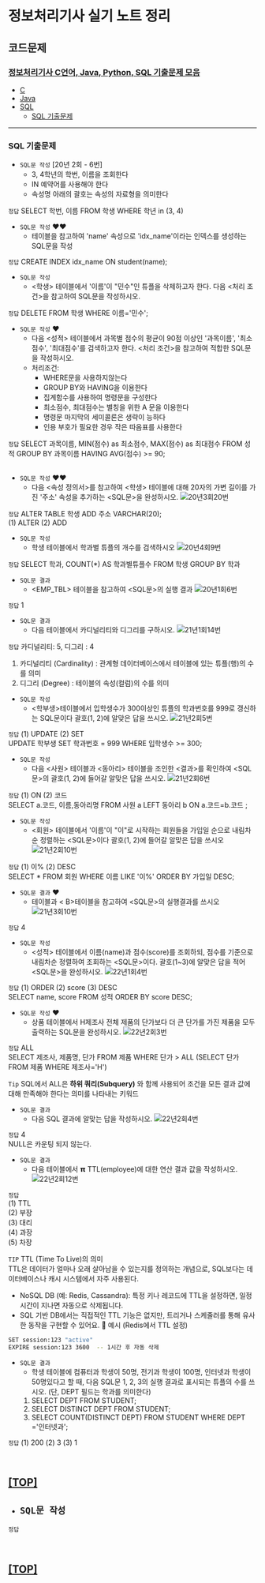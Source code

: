 # 정보처리기사 실기 노트 정리

## 코드문제

### [정보처리기사 C언어, Java, Python, SQL 기출문제 모음](https://complainrevolutionist.tistory.com/38)

- [C](https://complainrevolutionist.tistory.com/category/C)
- [Java](https://complainrevolutionist.tistory.com/category/Java)
- [SQL](https://complainrevolutionist.tistory.com/category/%EC%98%A4%EB%9D%BC%ED%81%B4%20SQL)
  - [SQL 기출문제](#sql-기출문제)

---
### SQL 기출문제
 

- `SQL문 작성` [20년 2회 - 6번]
  - 3, 4학년의 학번, 이름을 조회한다
  - IN 예약어를 사용해야 한다
  - 속성명 아래의 괄호는 속성의 자료형을 의미한다

`정답` 
SELECT 학번, 이름 FROM 학생
WHERE 학년 in (3, 4)
<br/>

- `SQL문 작성` ♥️♥️ 
  - <student> 테이블을 참고하여 'name' 속성으로 'idx_name'이라는 인덱스를 생성하는 SQL문을 작성

`정답`
CREATE INDEX idx_name ON student(name);
<br/>

- `SQL문 작성`
  -  <학생> 테이블에서 '이름'이 "민수"인 튜플을 삭제하고자 한다. 다음 <처리 조건>을 참고하여 SQL문을 작성하시오.

`정답`
DELETE FROM 학생 WHERE 이름='민수';
<br/>

- `SQL문 작성` ♥️ 
  - 다음 <성적> 테이블에서 과목별 점수의 평균이 90점 이상인 '과목이름', '최소점수', '최대점수'를 검색하고자 한다. <처리 조건>을 참고하여 적합한 SQL문을 작성하시오.
  - 처리조건: 
    - WHERE문을 사용하지않는다
    - GROUP BY와 HAVING을 이용한다
    - 집계함수를 사용하여 명령문을 구성한다
    - 최소점수, 최대점수는 별칭을 위한 A 문을 이용한다
    - 명령문 마지막의 세미콜론은 생략이  능하다
    - 인용 부호가 필요한 경우 작은 따옴표를 사용한다

`정답`
SELECT 과목이름, MIN(점수) as 최소점수, MAX(점수) as 최대점수
FROM 성적
GROUP BY 과목이름
HAVING AVG(점수) >= 90;  
<br/>

- `SQL문 작성` ♥️♥️
  - 다음  <속성 정의서>를 참고하여 <학생> 테이블에 대해 20자의 가변 길이를 가진 '주소' 속성을 추가하는 <SQL문>을 완성하시오.
![20년3회20번](./images/20년_3회_20번.png)

`정답`
ALTER TABLE 학생 ADD 주소 VARCHAR(20);
<br/>
(1) ALTER   (2) ADD

- `SQL문 작성` 
  - 학생 테이블에서 학과별 튜플의 개수를 검색하시오
![20년4회9번](./images/20년_4회_09번.png)  

`정답`
SELECT 학과, COUNT(*) AS 학과별튜플수
FROM 학생
GROUP BY 학과

- `SQL문 결과` 
  - <EMP_TBL> 테이블을 참고하여 <SQL문>의 실행 결과
![20년1회6번](./images/21년_1회_06번.png)

`정답`
1

- `SQL문 결과` 
  - 다음 테이블에서 카디널리티와 디그리를 구하시오.
![21년1회14번](./images/21년_1회_14번.png)

`정답`
카디널리티: 5, 디그리 : 4 <br/>

1. 카디널리티 (Cardinality) : 관계형 데이터베이스에서 테이블에 있는 튜플(행)의 수를 의미
2. 디그리 (Degree) : 테이블의 속성(컬럼)의 수를 의미

- `SQL문 작성` 
  - <학부생>테이블에서 입학생수가 300이상인 튜플의 학과번호를 999로 갱신하는 SQL문이다 괄호(1, 2)에 알맞은 답을 쓰시오.
![21년2회5번](./images/21년_2회_05번.png)

`정답` (1) UPDATE   (2) SET  <br/>
UPDATE 학부생 SET 학과번호 = 999 WHERE 입학생수 >= 300;

- `SQL문 작성` 
  - 다음 <사원> 테이블과 <동아리> 테이블을 조인한 <결과>를 확인하여 <SQL문>의 괄호(1, 2)에 들어갈 알맞은 답을 쓰시오. 
![21년2회6번](./images/21년_2회_06번.png)

`정답` (1) ON   (2) 코드  <br/>
SELECT a.코드, 이름,동아리명 FROM 사원 a LEFT 동아리 b ON a.코드=b.코드 ;

- `SQL문 작성` 
  - <회원> 테이블에서 '이름'이 "이"로 시작하는 회원들을 가입일 순으로 내림차순 정렬하는 <SQL문>이다 괄호(1, 2)에 들어갈 알맞은 답을 쓰시오
![21년2회10번](./images/21년_2회_10번.png)

`정답` (1) 이%   (2) DESC  <br/>
SELECT * FROM 회원 
WHERE 이름 LIKE '이%' 
ORDER BY 가입일 DESC;

- `SQL문 결과` ♥️
  -  <A> 테이블과 < B>테이블을 참고하여 <SQL문>의 실행결과를 쓰시오
![21년3회10번](./images/21년_3회_10번.png)

`정답` 4


- `SQL문 작성` 
  -  <성적> 테이블에서 이름(name)과 점수(score)를 조회하되, 점수를 기준으로 내림차순 정렬하여 조회하는 <SQL문>이다. 괄호(1~3)에 알맞은 답을 적어 <SQL문>을 완성하시오.
![22년1회4번](./images/22년_1회_04번.png)

`정답` (1) ORDER   (2) score   (3) DESC  <br/>
SELECT name, score FROM 성적
ORDER BY score DESC;



- `SQL문 작성` ♥️ 
  -  상품 테이블에서 H제조사 전체 제품의 단가보다 더 큰 단가를 가진 제품을 모두 출력하는 SQL문을 완성하시오.
![22년2회3번](./images/22년_2회_03번.png)

`정답` ALL <br/>
SELECT 제조사, 제품명, 단가 FROM 제품 
WHERE 단가 > ALL (SELECT 단가 FROM 제품 WHERE 제조사='H')

`Tip` SQL에서 ALL은 **하위 쿼리(Subquery)** 와 함께 사용되어 조건을 모든 결과 값에 대해 만족해야 한다는 의미를 나타내는 키워드

- `SQL문 결과` 
  -  다음 SQL 결과에 알맞는 답을 작성하시오.
![22년2회4번](./images/22년_2회_04번.png)

`정답` 4 <br/>
NULL은 카운팅 되지 않는다.

- `SQL문 결과` 
  -  다음 테이블에서 𝝿 TTL(employee)에 대한 연산 결과 값을 작성하시오.
![22년2회12번](./images/22년_2회_12번.png)

`정답` <br/>
(1) TTL <br/>
(2) 부장 <br/>
(3) 대리 <br/>
(4) 과장 <br/>
(5) 차장 <br/>

`TIP` TTL (Time To Live)의 의미 <br/>
TTL은 데이터가 얼마나 오래 살아남을 수 있는지를 정의하는 개념으로, SQL보다는 데이터베이스나 캐시 시스템에서 자주 사용된다.
- NoSQL DB (예: Redis, Cassandra): 특정 키나 레코드에 TTL을 설정하면, 일정 시간이 지나면 자동으로 삭제됩니다.
- SQL 기반 DB에서는 직접적인 TTL 기능은 없지만, 트리거나 스케줄러를 통해 유사한 동작을 구현할 수 있어요.
🧪 예시 (Redis에서 TTL 설정)
```bash
SET session:123 "active"
EXPIRE session:123 3600  -- 1시간 후 자동 삭제
```

- `SQL문 결과` 
  -  학생 테이블에 컴퓨터과 학생이 50명, 전기과 학생이 100명, 인터넷과 학생이 50명있다고 할 때, 다음 SQL문 1, 2, 3의 실행 결과로 표시되는 튜플의 수를 쓰시오. (단, DEPT 필드는 학과를 의미한다)
    1) SELECT DEPT FROM STUDENT;
    2) SELECT DISTINCT DEPT FROM STUDENT;
    3) SELECT COUNT(DISTINCT DEPT) FROM STUDENT WHERE DEPT ='인터넷과';

`정답` (1) 200   (2) 3   (3) 1



<br/>

[[TOP]](#코드문제)
---
- `SQL문 작성` 
  - 

`정답`
<br/>

<br/>

[[TOP]](#코드문제)
---
